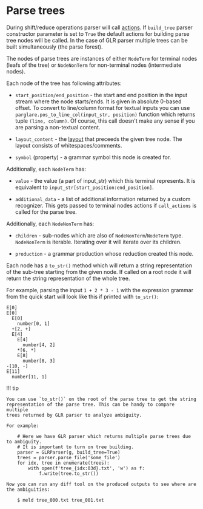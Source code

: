 # Parse trees

During shift/reduce operations parser will call [actions](./actions.md). If
`build_tree` parser constructor parameter is set to `True` the default actions
for building parse tree nodes will be called. In the case of GLR parser multiple
trees can be built simultaneously (the parse forest).

The nodes of parse trees are instances of either `NodeTerm` for terminal nodes
(leafs of the tree) or `NodeNonTerm` for non-terminal nodes (intermediate
nodes).


Each node of the tree has following attributes:

- `start_position/end_position` - the start and end position in the input stream
  where the node starts/ends. It is given in absolute 0-based offset. To convert
  to line/column format for textual inputs you can use
  `parglare.pos_to_line_col(input_str, position)` function which returns tuple
  `(line, column)`. Of course, this call doesn't make any sense if you are
  parsing a non-textual content.

- `layout_content` - the
  [layout](./grammar_language.md#handling-whitespaces-and-comments-in-your-language)
  that preceeds the given tree node. The layout consists of
  whitespaces/comments.

- `symbol` (property) - a grammar symbol this node is created for.


Additionally, each `NodeTerm` has:

- `value` - the value (a part of input_str) which this terminal represents. It
  is equivalent to `input_str[start_position:end_position]`.

- `additional_data` - a list of additional information returned by a custom
  recognizer. This gets passed to terminal nodes actions if `call_actions` is
  called for the parse tree.

Additionally, each `NodeNonTerm` has:

- `children` - sub-nodes which are also of `NodeNonTerm`/`NodeTerm` type.
  `NodeNonTerm` is iterable. Iterating over it will iterate over its children.

- `production` - a grammar production whose reduction created this node.

Each node has a `to_str()` method which will return a string representation of
the sub-tree starting from the given node. If called on a root node it will
return the string representation of the whole tree.

For example, parsing the input `1 + 2 * 3 - 1` with the expression grammar from
the quick start will look like this if printed
with `to_str()`:

    E[0]
    E[0]
      E[0]
        number[0, 1]
      +[2, +]
      E[4]
        E[4]
          number[4, 2]
        *[6, *]
        E[8]
          number[8, 3]
    -[10, -]
    E[11]
      number[11, 1]


!!! tip

    You can use `to_str()` on the root of the parse tree to get the string
    representation of the parse tree. This can be handy to compare multiple
    trees returned by GLR parser to analyze ambiguity.
    
    For example:
    
        # Here we have GLR parser which returns multiple parse trees due to ambiguity.
        # It is important to turn on tree building.
        parser = GLRParser(g, build_tree=True)
        trees = parser.parse_file('some_file')
        for idx, tree in enumerate(trees):
            with open(f'tree_{idx:03d}.txt', 'w') as f:
                f.write(tree.to_str())
    
    Now you can run any diff tool on the produced outputs to see where are the ambiguities:
    
        $ meld tree_000.txt tree_001.txt
    
    
